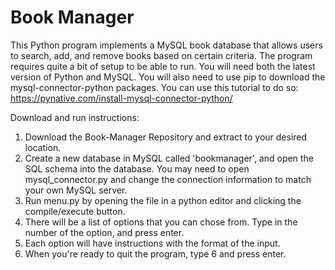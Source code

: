 # Book Manager
This Python program implements a MySQL book database that allows users to search, add, and remove books based on certain criteria. The program requires quite a bit of setup to be able to run. You will need both the latest version of Python and MySQL. You will also need to use pip to download the mysql-connector-python packages. You can use this tutorial to do so: https://pynative.com/install-mysql-connector-python/

Download and run instructions:
1. Download the Book-Manager Repository and extract to your desired location.
2. Create a new database in MySQL called 'bookmanager', and open the SQL schema into the database. You may need to open mysql_connector.py and change the connection information to match your own MySQL server.
3. Run menu.py by opening the file in a python editor and clicking the compile/execute button.
4. There will be a list of options that you can chose from. Type in the number of the option, and press enter.
5. Each option will have instructions with the format of the input.
6. When you're ready to quit the program, type 6 and press enter.
